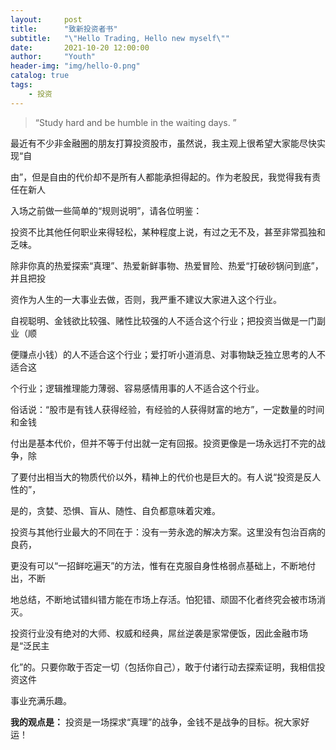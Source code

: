 ```yaml
---
layout:     post
title:      "致新投资者书"
subtitle:   "\"Hello Trading, Hello new myself\""
date:       2021-10-20 12:00:00
author:     "Youth"
header-img: "img/hello-0.png"
catalog: true
tags:
    - 投资
---
```


> “Study hard and be humble in the waiting days. ”

最近有不少非金融圈的朋友打算投资股市，虽然说，我主观上很希望大家能尽快实现“自

由”，但是自由的代价却不是所有人都能承担得起的。作为老股民，我觉得我有责任在新人

入场之前做一些简单的“规则说明”，请各位明鉴：


投资不比其他任何职业来得轻松，某种程度上说，有过之无不及，甚至非常孤独和乏味。

除非你真的热爱探索“真理”、热爱新鲜事物、热爱冒险、热爱“打破砂锅问到底”，并且把投

资作为人生的一大事业去做，否则，我严重不建议大家进入这个行业。


自视聪明、金钱欲比较强、赌性比较强的人不适合这个行业；把投资当做是一门副业（顺

便赚点小钱）的人不适合这个行业；爱打听小道消息、对事物缺乏独立思考的人不适合这

个行业；逻辑推理能力薄弱、容易感情用事的人不适合这个行业。


俗话说：“股市是有钱人获得经验，有经验的人获得财富的地方”，一定数量的时间和金钱

付出是基本代价，但并不等于付出就一定有回报。投资更像是一场永远打不完的战争，除

了要付出相当大的物质代价以外，精神上的代价也是巨大的。有人说“投资是反人性的”，

是的，贪婪、恐惧、盲从、随性、自负都意味着灾难。


投资与其他行业最大的不同在于：没有一劳永逸的解决方案。这里没有包治百病的良药，

更没有可以“一招鲜吃遍天”的方法，惟有在克服自身性格弱点基础上，不断地付出，不断

地总结，不断地试错纠错方能在市场上存活。怕犯错、顽固不化者终究会被市场消灭。

投资行业没有绝对的大师、权威和经典，屌丝逆袭是家常便饭，因此金融市场是“泛民主

化”的。只要你敢于否定一切（包括你自己），敢于付诸行动去探索证明，我相信投资这件

事业充满乐趣。

**我的观点是：** 投资是一场探求“真理”的战争，金钱不是战争的目标。祝大家好运！